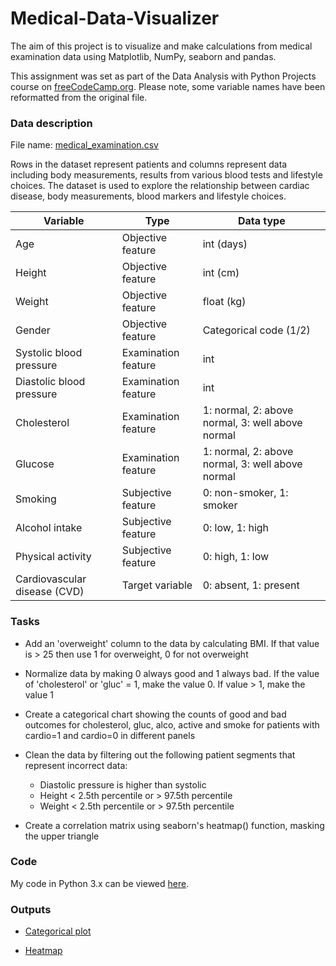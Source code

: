 # Medical-Data-Visualizer

The aim of this project is to visualize and make calculations from medical examination data using Matplotlib, NumPy, seaborn and pandas. 

This assignment was set as part of the Data Analysis with Python Projects course on [freeCodeCamp.org](https://www.freecodecamp.org/learn/data-analysis-with-python/data-analysis-with-python-projects/medical-data-visualizer). Please note, some variable names have been reformatted from the original file.

### Data description

File name: [medical_examination.csv](https://github.com/agolikova/Medical-Data-Visualizer/blob/main/medical_examination.csv)

Rows in the dataset represent patients and columns represent data including body measurements, results from various blood tests and lifestyle choices. The dataset is used to explore the relationship between cardiac disease, body measurements, blood markers and lifestyle choices.

|Variable|Type|Data type|
|-------|-------------|----------|
|Age|Objective feature|int (days)|
|Height|Objective feature|int (cm)|
|Weight|Objective feature|float (kg)|
|Gender|Objective feature|Categorical code (1/2)|
|Systolic blood pressure|Examination feature|int|
|Diastolic blood pressure|Examination feature|int|
|Cholesterol|Examination feature|1: normal, 2: above normal, 3: well above normal|
|Glucose|Examination feature|1: normal, 2: above normal, 3: well above normal|
|Smoking|Subjective feature|0: non-smoker, 1: smoker|
|Alcohol intake|Subjective feature|0: low, 1: high|
|Physical activity|Subjective feature|0: high, 1: low|
|Cardiovascular disease (CVD)|Target variable|0: absent, 1: present|

### Tasks

* Add an 'overweight' column to the data by calculating BMI. If that value is > 25 then use 1 for overweight, 0 for not overweight
* Normalize data by making 0 always good and 1 always bad. If the value of 'cholesterol' or 'gluc' = 1, make the value 0. If value > 1, make the value 1
* Create a categorical chart showing the counts of good and bad outcomes for cholesterol, gluc, alco, active and smoke for patients with cardio=1 and cardio=0 in different panels

* Clean the data by filtering out the following patient segments that represent incorrect data:
  * Diastolic pressure is higher than systolic
  * Height < 2.5th percentile or > 97.5th percentile
  * Weight < 2.5th percentile or > 97.5th percentile
  
* Create a correlation matrix using seaborn's heatmap() function, masking the upper triangle

### Code

My code in Python 3.x can be viewed [here](https://github.com/agolikova/Medical-Data-Visualizer/blob/main/Medical%20Data%20Visualizer.py).

### Outputs

* [Categorical plot](https://github.com/agolikova/Medical-Data-Visualizer/blob/main/catplot.png)

* [Heatmap](https://github.com/agolikova/Medical-Data-Visualizer/blob/main/heatmap.png)
